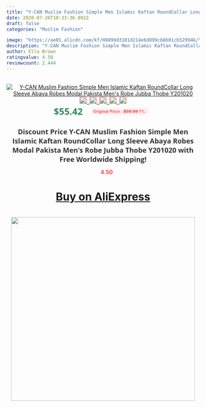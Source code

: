 ```yaml
---
title: "Y-CAN Muslim Fashion Simple Men Islamic Kaftan RoundCollar Long Sleeve Abaya Robes Modal Pakista Men's  Robe Jubba Thobe Y201020"
date: 2020-07-26T10:33:36.892Z
draft: false
categories: "Muslim Fashion"

image: "https://ae01.alicdn.com/kf/H8899d3181d214e6d899cb8b01cb52994k/Y-CAN-Muslim-Fashion-Simple-Men-Islamic-Kaftan-RoundCollar-Long-Sleeve-Abaya-Robes-Modal-Pakista-Men.jpg"
description: "Y-CAN Muslim Fashion Simple Men Islamic Kaftan RoundCollar Long Sleeve Abaya Robes Modal Pakista Men's  Robe Jubba Thobe Y201020"
author: Ella Brown
ratingvalue: 4.50
reviewcount: 2.444
---
```

<br>
<div style="text-align: center;">
<a href="https://s.click.aliexpress.com/e/_AScR3P" target="_blank" rel="nofollow noopener noreferrer"><img alt="Y-CAN Muslim Fashion Simple Men Islamic Kaftan RoundCollar Long Sleeve Abaya Robes Modal Pakista Men's  Robe Jubba Thobe Y201020" class="magnifier-image" src="https://ae01.alicdn.com/kf/H8899d3181d214e6d899cb8b01cb52994k/Y-CAN-Muslim-Fashion-Simple-Men-Islamic-Kaftan-RoundCollar-Long-Sleeve-Abaya-Robes-Modal-Pakista-Men.jpg_640x640.jpg">
<br>
<img style="border:1px solid salmon" src="https://ae01.alicdn.com/kf/H8899d3181d214e6d899cb8b01cb52994k/Y-CAN-Muslim-Fashion-Simple-Men-Islamic-Kaftan-RoundCollar-Long-Sleeve-Abaya-Robes-Modal-Pakista-Men.jpg_120x120.jpg">&nbsp;&nbsp;<img style="border:1px solid salmon" src="https://ae01.alicdn.com/kf/Hd2e16e76bcb04d0b958d718271988c89R/Y-CAN-Muslim-Fashion-Simple-Men-Islamic-Kaftan-RoundCollar-Long-Sleeve-Abaya-Robes-Modal-Pakista-Men.jpg_120x120.jpg">&nbsp;&nbsp;<img style="border:1px solid salmon" src="https://ae01.alicdn.com/kf/H6ccc52313ca84794bcea92b5ee00bb78r/Y-CAN-Muslim-Fashion-Simple-Men-Islamic-Kaftan-RoundCollar-Long-Sleeve-Abaya-Robes-Modal-Pakista-Men.jpg_120x120.jpg">&nbsp;&nbsp;<img style="border:1px solid salmon" src="https://ae01.alicdn.com/kf/H1b192e6724e44be7bf62f2f7d83b88b49/Y-CAN-Muslim-Fashion-Simple-Men-Islamic-Kaftan-RoundCollar-Long-Sleeve-Abaya-Robes-Modal-Pakista-Men.jpg_120x120.jpg">&nbsp;&nbsp;<img style="border:1px solid salmon" src="https://ae01.alicdn.com/kf/Hc436e0c8b47d4e3d9e556fc02c2f8b3cN/Y-CAN-Muslim-Fashion-Simple-Men-Islamic-Kaftan-RoundCollar-Long-Sleeve-Abaya-Robes-Modal-Pakista-Men.jpg_120x120.jpg"></a></div><br0>
<div style="text-align: center;"><span style="background-color: white; border: 0px; box-sizing: border-box; color: seagreen; display: inline-block; font-family: &quot;open sans&quot; , &quot;arial&quot; , &quot;helvetica&quot; , sans-serif , &quot;heiti&quot;; font-size: 24px; font-stretch: inherit; font-weight: 700; line-height: inherit; margin: 0px 10px 0px 0px; padding: 0px; vertical-align: middle;">$55.42 </span>
<span style="background: rgb(255 , 241 , 241); border-radius: 3px; border: 0px; box-sizing: border-box; color: #ff4747; display: inline-block; font-family: inherit; font-size: 12px; font-stretch: inherit; font-style: inherit; font-variant: inherit; font-weight: 600; line-height: inherit; margin: 0px; padding: 2px 5px; transform: scale(0.9); vertical-align: middle;">Original Price : <b style="text-decoration: line-through;">$59.59 </b> 7%&nbsp;&nbsp;</span></div>
<h1 style="color: #333333; display: inline-block; font-family: &quot;open sans&quot; , &quot;arial&quot; , &quot;helvetica&quot; , sans-serif , &quot;heiti&quot;; font-size: 18px; font-stretch: inherit; font-weight: 700; text-align: center;">Discount Price Y-CAN Muslim Fashion Simple Men Islamic Kaftan RoundCollar Long Sleeve Abaya Robes Modal Pakista Men's  Robe Jubba Thobe Y201020 with Free Worldwide Shipping!</h1>
<div style="color: #ff4747; text-align: center;">
<img src="https://4.bp.blogspot.com/-M0ZcTcb-5uY/XleCXlxnR4I/AAAAAAAAAEc/OrjgMkXV1oMQFaCRZj5HQwOCBcu3w1FegCPcBGAYYCw/s1600/star.png" style="height: 15px;">&nbsp;<b>4.50</b></div>
<div class="button_cont" align="center"><a class="buynow_a" href="https://s.click.aliexpress.com/e/_AScR3P" target="_blank" rel="nofollow noopener noreferrer"><H1>Buy on AliExpress</H1></a></div><br>
<div class="separator" style="clear: both; text-align: center;">
<img src="https://lh3.googleusercontent.com/-pTy5HemUv9M/XlePHvY0dAI/AAAAAAAAAE4/0nX5iRUoIWY8eMW9Dpxeirr157OZliDIgCLcBGAsYHQ/s1600/badge.gif" width="480">
</div>
